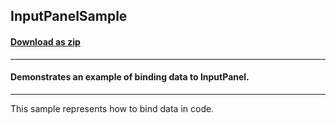 ## InputPanelSample
#### [Download as zip](https://grapecity.github.io/DownGit/#/home?url=https://github.com/GrapeCity/ComponentOne-WPF-Samples/tree/master/NET_4.6.2/C1.WPF.InputPanel/CS/InputPanelSample/InputPanelSample)
____
#### Demonstrates an example of binding data to InputPanel.
____
This sample represents how to bind data in code.

